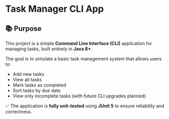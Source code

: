 # Task Manager CLI App

## 📚 Purpose

This project is a simple **Command Line Interface (CLI)** application for managing tasks, built entirely in **Java 8+**.  

The goal is to simulate a basic task management system that allows users to:
- Add new tasks
- View all tasks
- Mark tasks as completed
- Sort tasks by due date
- View only incomplete tasks (with future CLI upgrades planned)

✅ The application is **fully unit-tested** using **JUnit 5** to ensure reliability and correctness.

